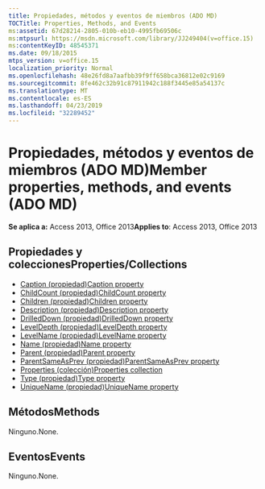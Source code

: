 ```yaml
---
title: Propiedades, métodos y eventos de miembros (ADO MD)
TOCTitle: Properties, Methods, and Events
ms:assetid: 67d28214-2805-010b-eb10-4995fb69506c
ms:mtpsurl: https://msdn.microsoft.com/library/JJ249404(v=office.15)
ms:contentKeyID: 48545371
ms.date: 09/18/2015
mtps_version: v=office.15
localization_priority: Normal
ms.openlocfilehash: 48e26fd8a7aafbb39f9ff658bca36812e02c9169
ms.sourcegitcommit: 8fe462c32b91c87911942c188f3445e85a54137c
ms.translationtype: MT
ms.contentlocale: es-ES
ms.lasthandoff: 04/23/2019
ms.locfileid: "32289452"
---
```

# <a name="member-properties-methods-and-events-ado-md"></a><span data-ttu-id="1627b-102">Propiedades, métodos y eventos de miembros (ADO MD)</span><span class="sxs-lookup"><span data-stu-id="1627b-102">Member properties, methods, and events (ADO MD)</span></span>

<span data-ttu-id="1627b-103">**Se aplica a:** Access 2013, Office 2013</span><span class="sxs-lookup"><span data-stu-id="1627b-103">**Applies to**: Access 2013, Office 2013</span></span>

## <a name="propertiescollections"></a><span data-ttu-id="1627b-104">Propiedades y colecciones</span><span class="sxs-lookup"><span data-stu-id="1627b-104">Properties/Collections</span></span>

- [<span data-ttu-id="1627b-105">Caption (propiedad)</span><span class="sxs-lookup"><span data-stu-id="1627b-105">Caption property</span></span>](caption-property-ado-md.md)
- [<span data-ttu-id="1627b-106">ChildCount (propiedad)</span><span class="sxs-lookup"><span data-stu-id="1627b-106">ChildCount property</span></span>](childcount-property-ado-md.md)
- [<span data-ttu-id="1627b-107">Children (propiedad)</span><span class="sxs-lookup"><span data-stu-id="1627b-107">Children property</span></span>](children-property-ado-md.md)
- [<span data-ttu-id="1627b-108">Description (propiedad)</span><span class="sxs-lookup"><span data-stu-id="1627b-108">Description property</span></span>](description-property-ado-md.md)
- [<span data-ttu-id="1627b-109">DrilledDown (propiedad)</span><span class="sxs-lookup"><span data-stu-id="1627b-109">DrilledDown property</span></span>](drilleddown-property-ado-md.md)
- [<span data-ttu-id="1627b-110">LevelDepth (propiedad)</span><span class="sxs-lookup"><span data-stu-id="1627b-110">LevelDepth property</span></span>](leveldepth-property-ado-md.md)
- [<span data-ttu-id="1627b-111">LevelName (propiedad)</span><span class="sxs-lookup"><span data-stu-id="1627b-111">LevelName property</span></span>](levelname-property-ado-md.md)
- [<span data-ttu-id="1627b-112">Name (propiedad)</span><span class="sxs-lookup"><span data-stu-id="1627b-112">Name property</span></span>](name-property-ado-md.md)
- [<span data-ttu-id="1627b-113">Parent (propiedad)</span><span class="sxs-lookup"><span data-stu-id="1627b-113">Parent property</span></span>](parent-property-ado-md.md)
- [<span data-ttu-id="1627b-114">ParentSameAsPrev (propiedad)</span><span class="sxs-lookup"><span data-stu-id="1627b-114">ParentSameAsPrev property</span></span>](parentsameasprev-property-ado-md.md)
- [<span data-ttu-id="1627b-115">Properties (colección)</span><span class="sxs-lookup"><span data-stu-id="1627b-115">Properties collection</span></span>](properties-collection-ado.md)
- [<span data-ttu-id="1627b-116">Type (propiedad)</span><span class="sxs-lookup"><span data-stu-id="1627b-116">Type property</span></span>](type-property-ado-md.md)
- [<span data-ttu-id="1627b-117">UniqueName (propiedad)</span><span class="sxs-lookup"><span data-stu-id="1627b-117">UniqueName property</span></span>](uniquename-property-ado-md.md)


## <a name="methods"></a><span data-ttu-id="1627b-118">Métodos</span><span class="sxs-lookup"><span data-stu-id="1627b-118">Methods</span></span>

<span data-ttu-id="1627b-119">Ninguno.</span><span class="sxs-lookup"><span data-stu-id="1627b-119">None.</span></span>

## <a name="events"></a><span data-ttu-id="1627b-120">Eventos</span><span class="sxs-lookup"><span data-stu-id="1627b-120">Events</span></span>

<span data-ttu-id="1627b-121">Ninguno.</span><span class="sxs-lookup"><span data-stu-id="1627b-121">None.</span></span>

